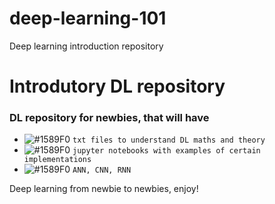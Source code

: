 # deep-learning-101
Deep learning introduction repository

# Introdutory DL repository

### DL repository for newbies, that will have

- ![#1589F0](https://placehold.it/15/1589F0/000000?text=+) `txt files to understand DL maths and theory`
- ![#1589F0](https://placehold.it/15/1589F0/000000?text=+) `jupyter notebooks with examples of certain implementations`
- ![#1589F0](https://placehold.it/15/1589F0/000000?text=+) `ANN, CNN, RNN`


Deep learning from newbie to newbies, enjoy!

